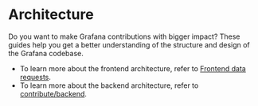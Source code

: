 # Architecture

Do you want to make Grafana contributions with bigger impact? These guides help you get a better understanding of the structure and design of the Grafana codebase.

- To learn more about the frontend architecture, refer to [Frontend data requests](frontend-data-requests.md).
- To learn more about the backend architecture, refer to [contribute/backend](/contribute/backend/README.md).
